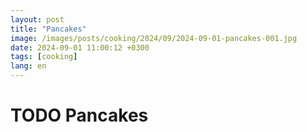 ```yaml
---
layout: post
title: "Pancakes"
image: /images/posts/cooking/2024/09/2024-09-01-pancakes-001.jpg
date: 2024-09-01 11:00:12 +0300
tags: [cooking]
lang: en
---
```


# TODO Pancakes 

